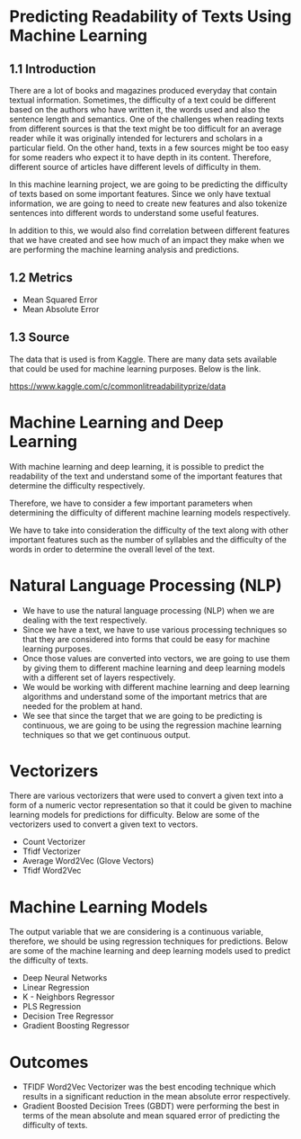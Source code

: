 # Predicting Readability of Texts Using Machine Learning
## 1.1 Introduction
There are a lot of books and magazines produced everyday that contain textual information. Sometimes, the difficulty of a text could be different based on the authors who have written it, the words used and also the sentence length and semantics. One of the challenges when reading texts from different sources is that the text might be too difficult for an average reader while it was originally intended for lecturers and scholars in a particular field. On the other hand, texts in a few sources might be too easy for some readers who expect it to have depth in its content. Therefore, different source of articles have different levels of difficulty in them.

In this machine learning project, we are going to be predicting the difficulty of texts based on some important features. Since we only have textual information, we are going to need to create new features and also tokenize sentences into different words to understand some useful features.

In addition to this, we would also find correlation between different features that we have created and see how much of an impact they make when we are performing the machine learning analysis and predictions.

## 1.2 Metrics
* Mean Squared Error
* Mean Absolute Error
## 1.3 Source

The data that is used is from Kaggle. There are many data sets available that could be used for machine learning purposes. Below is the link.

https://www.kaggle.com/c/commonlitreadabilityprize/data

# Machine Learning and Deep Learning

With machine learning and deep learning, it is possible to predict the readability of the text and understand some of the important features that determine the difficulty respectively.

Therefore, we have to consider a few important parameters when determining the difficulty of different machine learning models respectively.

We have to take into consideration the difficulty of the text along with other important features such as the number of syllables and the difficulty of the words in order to determine the overall level of the text.

# Natural Language Processing (NLP)

* We have to use the natural language processing (NLP) when we are dealing with the text respectively.
* Since we have a text, we have to use various processing techniques so that they are considered into forms that could be easy for machine learning   purposes.
* Once those values are converted into vectors, we are going to use them by giving them to different machine learning and deep learning models with a different set of layers respectively.
* We would be working with different machine learning and deep learning algorithms and understand some of the important metrics that are needed for the problem at hand.
* We see that since the target that we are going to be predicting is continuous, we are going to be using the regression machine learning techniques so that we get continuous output.

# Vectorizers

There are various vectorizers that were used to convert a given text into a form of a numeric vector representation so that it could be given to machine learning models for predictions for difficulty. Below are some of the vectorizers used to convert a given text to vectors.

* Count Vectorizer
* Tfidf Vectorizer
* Average Word2Vec (Glove Vectors)
* Tfidf Word2Vec

# Machine Learning Models

The output variable that we are considering is a continuous variable, therefore, we should be using regression techniques for predictions. Below are some of the machine learning and deep learning models used to predict the difficulty of texts.

* Deep Neural Networks
* Linear Regression
* K - Neighbors Regressor
* PLS Regression
* Decision Tree Regressor
* Gradient Boosting Regressor

# Outcomes

* TFIDF Word2Vec Vectorizer was the best encoding technique which results in a significant reduction in the mean absolute error respectively.
* Gradient Boosted Decision Trees (GBDT) were performing the best in terms of the mean absolute and mean squared error of predicting the difficulty of texts.
